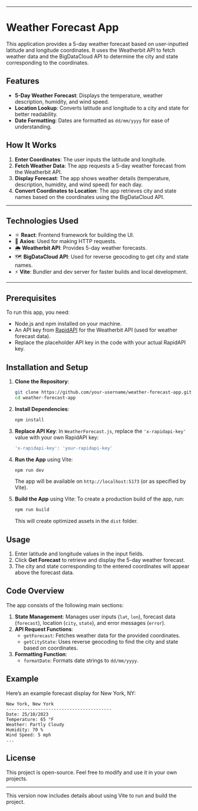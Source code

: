 
---

# Weather Forecast App

This application provides a 5-day weather forecast based on user-inputted latitude and longitude coordinates. It uses the Weatherbit API to fetch weather data and the BigDataCloud API to determine the city and state corresponding to the coordinates. 

## Features

- **5-Day Weather Forecast**: Displays the temperature, weather description, humidity, and wind speed.
- **Location Lookup**: Converts latitude and longitude to a city and state for better readability.
- **Date Formatting**: Dates are formatted as `dd/mm/yyyy` for ease of understanding.

## How It Works

1. **Enter Coordinates**: The user inputs the latitude and longitude.
2. **Fetch Weather Data**: The app requests a 5-day weather forecast from the Weatherbit API.
3. **Display Forecast**: The app shows weather details (temperature, description, humidity, and wind speed) for each day.
4. **Convert Coordinates to Location**: The app retrieves city and state names based on the coordinates using the BigDataCloud API.



---

## Technologies Used

- ⚛️ **React**: Frontend framework for building the UI.
- 📡 **Axios**: Used for making HTTP requests.
- 🌦️ **Weatherbit API**: Provides 5-day weather forecasts.
- 🗺️ **BigDataCloud API**: Used for reverse geocoding to get city and state names.
- ⚡ **Vite**: Bundler and dev server for faster builds and local development.

---



## Prerequisites

To run this app, you need:
- Node.js and npm installed on your machine.
- An API key from [RapidAPI](https://rapidapi.com) for the Weatherbit API (used for weather forecast data).
- Replace the placeholder API key in the code with your actual RapidAPI key.

## Installation and Setup

1. **Clone the Repository**:
   ```bash
   git clone https://github.com/your-username/weather-forecast-app.git
   cd weather-forecast-app
   ```

2. **Install Dependencies**:
   ```bash
   npm install
   ```

3. **Replace API Key**:
   In `WeatherForecast.js`, replace the `'x-rapidapi-key'` value with your own RapidAPI key:
   ```javascript
   'x-rapidapi-key': 'your-rapidapi-key'
   ```

4. **Run the App** using Vite:
   ```bash
   npm run dev
   ```
   The app will be available on `http://localhost:5173` (or as specified by Vite).

5. **Build the App** using Vite:
   To create a production build of the app, run:
   ```bash
   npm run build
   ```

   This will create optimized assets in the `dist` folder.

## Usage

1. Enter latitude and longitude values in the input fields.
2. Click **Get Forecast** to retrieve and display the 5-day weather forecast.
3. The city and state corresponding to the entered coordinates will appear above the forecast data.

## Code Overview

The app consists of the following main sections:

1. **State Management**: Manages user inputs (`lat`, `lon`), forecast data (`forecast`), location (`city`, `state`), and error messages (`error`).
2. **API Request Functions**:
   - `getForecast`: Fetches weather data for the provided coordinates.
   - `getCityState`: Uses reverse geocoding to find the city and state based on coordinates.
3. **Formatting Function**:
   - `formatDate`: Formats date strings to `dd/mm/yyyy`.

## Example

Here’s an example forecast display for New York, NY:

```
New York, New York
----------------------------------------
Date: 25/10/2023
Temperature: 65 °F
Weather: Partly Cloudy
Humidity: 70 %
Wind Speed: 5 mph
...
```

## License

This project is open-source. Feel free to modify and use it in your own projects.

---

This version now includes details about using Vite to run and build the project.
